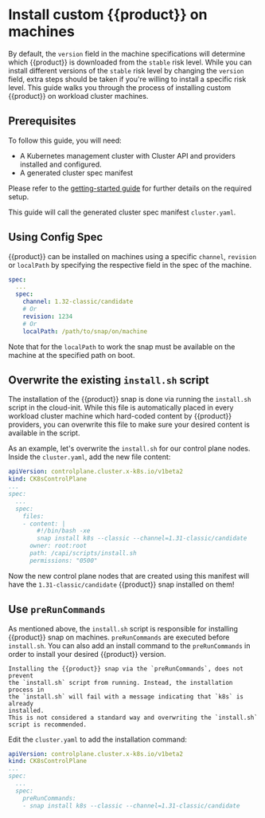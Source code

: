 # Install custom {{product}} on machines

By default, the `version` field in the machine specifications will determine 
which {{product}} is downloaded from the `stable` risk level. While you can 
install different versions of the `stable` risk level by changing the 
`version` field, extra steps should be taken if you're willing to install 
a specific risk level.
This guide walks you through the process of installing custom {{product}} 
on workload cluster machines.

## Prerequisites

To follow this guide, you will need:

- A Kubernetes management cluster with Cluster API and providers installed 
and configured.
- A generated cluster spec manifest

Please refer to the [getting-started guide][getting-started] for further
details on the required setup.

This guide will call the generated cluster spec manifest `cluster.yaml`.

## Using Config Spec

{{product}} can be installed on machines using a specific `channel`, 
`revision` or `localPath` by specifying the respective field in the spec 
of the machine.

```yaml
spec:
  ...
  spec:
    channel: 1.32-classic/candidate
    # Or
    revision: 1234
    # Or
    localPath: /path/to/snap/on/machine
```

Note that for the `localPath` to work the snap must be available on the 
machine at the specified path on boot.

## Overwrite the existing `install.sh` script

The installation of the {{product}} snap is done via running the `install.sh` 
script in the cloud-init.
While this file is automatically placed in every workload cluster machine 
which hard-coded content by {{product}} providers, you can overwrite this 
file to make sure your desired content is available in the script.

As an example, let's overwrite the `install.sh` for our control plane nodes. 
Inside the `cluster.yaml`, add the new file content:

```yaml
apiVersion: controlplane.cluster.x-k8s.io/v1beta2
kind: CK8sControlPlane
...
spec:
  ...
  spec:
    files:
    - content: |
        #!/bin/bash -xe
        snap install k8s --classic --channel=1.31-classic/candidate
      owner: root:root
      path: /capi/scripts/install.sh
      permissions: "0500"
```

Now the new control plane nodes that are created using this manifest will have
the `1.31-classic/candidate` {{product}} snap installed on them!

## Use `preRunCommands`

As mentioned above, the `install.sh` script is responsible for installing 
{{product}} snap on machines. `preRunCommands` are executed before 
`install.sh`. You can also add an install command to the `preRunCommands` 
in order to install your desired {{product}} version.

```{note}
Installing the {{product}} snap via the `preRunCommands`, does not prevent 
the `install.sh` script from running. Instead, the installation process in 
the `install.sh` will fail with a message indicating that `k8s` is already 
installed.
This is not considered a standard way and overwriting the `install.sh` 
script is recommended.
```

Edit the `cluster.yaml` to add the installation command:

```yaml
apiVersion: controlplane.cluster.x-k8s.io/v1beta2
kind: CK8sControlPlane
...
spec:
  ...
  spec:
    preRunCommands:
    - snap install k8s --classic --channel=1.31-classic/candidate
```

<!-- LINKS -->
[getting-started]: ../tutorial/getting-started.md
